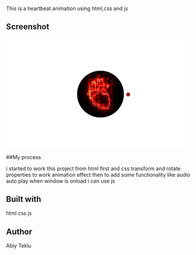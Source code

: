 This is a heartbeat animation using html,css and js

## Screenshot

![ScreenShot](Screenshot.png)

##My process

i started to work this project from html first and css transform and rotate properties to work animation effect then to add some functionality like audio auto play when window is onload i can use js

## Built with

html css js

## Author

Abiy Teklu
